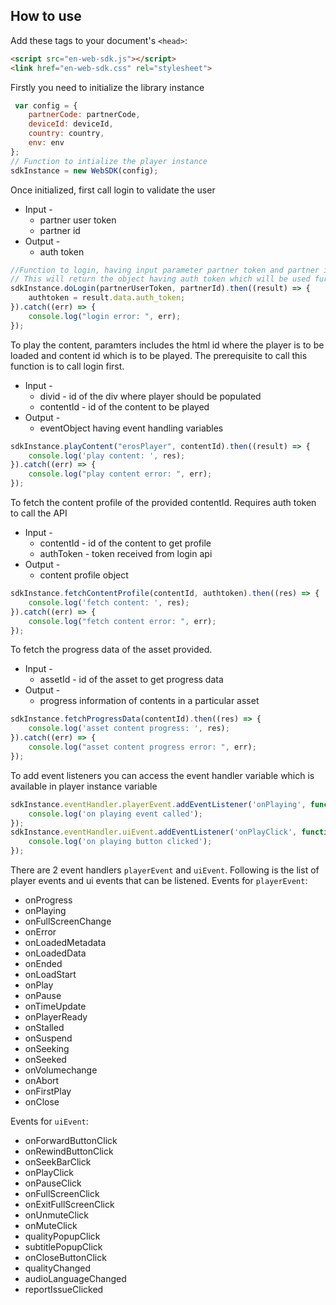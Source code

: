 ## How to use
Add these tags to your document's `<head>`:
```html
<script src="en-web-sdk.js"></script>
<link href="en-web-sdk.css" rel="stylesheet">
```

Firstly you need to initialize the library instance
```js
 var config = {
    partnerCode: partnerCode,
    deviceId: deviceId,
    country: country,
    env: env
};
// Function to intialize the player instance
sdkInstance = new WebSDK(config);
```

Once initialized, first call login to validate the user<br/>
- Input - <br/>
  - partner user token<br/>
  - partner id<br/>
- Output -<br/>
  - auth token<br/>
```js
//Function to login, having input parameter partner token and partner id
// This will return the object having auth token which will be used further
sdkInstance.doLogin(partnerUserToken, partnerId).then((result) => {
    authtoken = result.data.auth_token;
}).catch((err) => {
    console.log("login error: ", err);
});
```

To play the content, paramters includes the html id where the player is to be loaded and content id which is to be played. The prerequisite to call this function is to call login first.<br/>
- Input -<br/>
  - divid - id of the div where player should be populated<br/>
  - contentId - id of the content to be played<br/>
- Output -<br/>
  - eventObject having event handling variables<br/>
```js
sdkInstance.playContent("erosPlayer", contentId).then((result) => {
    console.log('play content: ', res);
}).catch((err) => {
    console.log("play content error: ", err);
});
```

To fetch the content profile of the provided contentId. Requires auth token to call the API<br/>
- Input -<br/>
  - contentId - id of the content to get profile<br/>
  - authToken - token received from login api<br/>
- Output -<br/>
  - content profile object<br/>
```js
sdkInstance.fetchContentProfile(contentId, authtoken).then((res) => {
    console.log('fetch content: ', res);
}).catch((err) => {
    console.log("fetch content error: ", err);
});
```

To fetch the progress data of the asset provided.<br/>
- Input -<br/>
  - assetId - id of the asset to get progress data<br/>
- Output -<br/>
  - progress information of contents in a particular asset<br/>
```js
sdkInstance.fetchProgressData(contentId).then((res) => {
    console.log('asset content progress: ', res);
}).catch((err) => {
    console.log("asset content progress error: ", err);
});
```

To add event listeners you can access the event handler variable which is available in player instance variable
```js
sdkInstance.eventHandler.playerEvent.addEventListener('onPlaying', function(event) {
    console.log('on playing event called');
});
sdkInstance.eventHandler.uiEvent.addEventListener('onPlayClick', function(event) {
    console.log('on playing button clicked');
});
```
There are 2 event handlers `playerEvent` and `uiEvent`. Following is the list of player events and ui events that can be listened.
Events for `playerEvent`:
  - onProgress
  - onPlaying
  - onFullScreenChange
  - onError
  - onLoadedMetadata
  - onLoadedData
  - onEnded
  - onLoadStart
  - onPlay
  - onPause
  - onTimeUpdate
  - onPlayerReady
  - onStalled
  - onSuspend
  - onSeeking
  - onSeeked
  - onVolumechange
  - onAbort
  - onFirstPlay
  - onClose

Events for `uiEvent`:
  - onForwardButtonClick
  - onRewindButtonClick
  - onSeekBarClick
  - onPlayClick
  - onPauseClick
  - onFullScreenClick
  - onExitFullScreenClick
  - onUnmuteClick
  - onMuteClick
  - qualityPopupClick
  - subtitlePopupClick
  - onCloseButtonClick
  - qualityChanged
  - audioLanguageChanged
  - reportIssueClicked